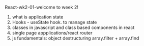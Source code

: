 React-wk2-01-welcome to week 2!

1. what is application state
2. Hooks - useState hook.  to manage state
3. classes in javascript and class based components in react 
4. single page appplications/react router
5. js fundamentals: 
    object destructuring
    array.filter + array.find
